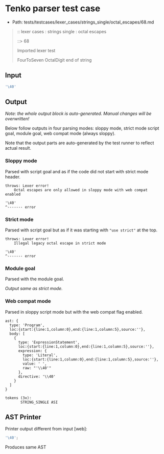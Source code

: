# Tenko parser test case

- Path: tests/testcases/lexer_cases/strings_single/octal_escapes/68.md

> :: lexer cases : strings single : octal escapes
>
> ::> 68
>
> Imported lexer test
>
> FourToSeven OctalDigit end of string

## Input

`````js
'\40'
`````

## Output

_Note: the whole output block is auto-generated. Manual changes will be overwritten!_

Below follow outputs in four parsing modes: sloppy mode, strict mode script goal, module goal, web compat mode (always sloppy).

Note that the output parts are auto-generated by the test runner to reflect actual result.

### Sloppy mode

Parsed with script goal and as if the code did not start with strict mode header.

`````
throws: Lexer error!
    Octal escapes are only allowed in sloppy mode with web compat enabled

'\40'
^------- error
`````

### Strict mode

Parsed with script goal but as if it was starting with `"use strict"` at the top.

`````
throws: Lexer error!
    Illegal legacy octal escape in strict mode

'\40'
^------- error
`````


### Module goal

Parsed with the module goal.

_Output same as strict mode._

### Web compat mode

Parsed in sloppy script mode but with the web compat flag enabled.

`````
ast: {
  type: 'Program',
  loc:{start:{line:1,column:0},end:{line:1,column:5},source:''},
  body: [
    {
      type: 'ExpressionStatement',
      loc:{start:{line:1,column:0},end:{line:1,column:5},source:''},
      expression: {
        type: 'Literal',
        loc:{start:{line:1,column:0},end:{line:1,column:5},source:''},
        value: ' ',
        raw: "'\\40'"
      },
      directive: '\\40'
    }
  ]
}

tokens (3x):
       STRING_SINGLE ASI
`````


## AST Printer

Printer output different from input [web]:

````js
'\40';
````

Produces same AST
